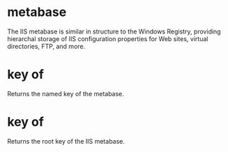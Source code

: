 # metabase

The IIS metabase is similar in structure to the Windows Registry, providing hierarchal storage of IIS configuration properties for Web sites, virtual directories, FTP, and more.

# key <string> of <metabase>

Returns the named key of the metabase.

# key of <metabase>

Returns the root key of the IIS metabase.
